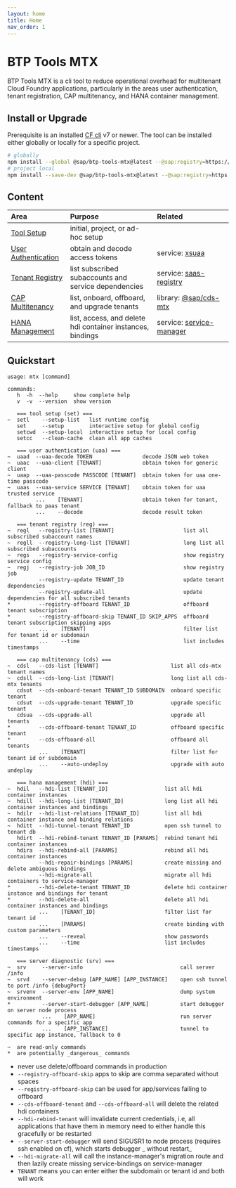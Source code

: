 ```yaml
---
layout: home
title: Home
nav_order: 1
---
```


# BTP Tools MTX

BTP Tools MTX is a cli tool to reduce operational overhead for multitenant Cloud Foundry applications, particularly in
the areas user authentication, tenant registration, CAP multitenancy, and HANA container management.

## Install or Upgrade

Prerequisite is an installed [CF cli](https://github.com/cloudfoundry/cli) v7 or newer. The tool can be installed either
globally or locally for a specific project.

```bash
# globally
npm install --global @sap/btp-tools-mtx@latest --@sap:registry=https://int.repositories.cloud.sap/artifactory/api/npm/build-releases-npm
# project local
npm install --save-dev @sap/btp-tools-mtx@latest --@sap:registry=https://int.repositories.cloud.sap/artifactory/api/npm/build-releases-npm
```

## Content

| Area                                       | Purpose                                                    | Related                                                                                            |
| :----------------------------------------- | :--------------------------------------------------------- | :------------------------------------------------------------------------------------------------- |
| [Tool Setup](tool-setup)                   | initial, project, or ad-hoc setup                          |                                                                                                    |
| [User Authentication](user-authentication) | obtain and decode access tokens                            | service:&nbsp;[xsuaa](https://github.wdf.sap.corp/CPSecurity/xsuaa)                                |
| [Tenant Registry](tenant-registry)         | list subscribed subaccounts and service dependencies       | service:&nbsp;[saas-registry](https://github.wdf.sap.corp/CF-PROVISIONING/tenant-onboarding)       |
| [CAP Multitenancy](cap-multitenancy)       | list, onboard, offboard, and upgrade tenants               | library:&nbsp;[@sap/cds-mtx](https://github.tools.sap/cdx/cds-mtx)                                 |
| [HANA Management](hana-management)         | list, access, and delete hdi container instances, bindings | service:&nbsp;[service-manager](https://help.sap.com/viewer/product/SERVICEMANAGEMENT/Cloud/en-US) |

<!--
| [Server Diagnostic](server-diagnostic)     | debugging runtime server instances                   |                                                                                                    |
-->

## Quickstart

```
usage: mtx [command]

commands:
   h  -h  --help     show complete help
   v  -v  --version  show version

   === tool setup (set) ===
~  setl    --setup-list   list runtime config
   set     --setup        interactive setup for global config
   setcwd  --setup-local  interactive setup for local config
   setcc   --clean-cache  clean all app caches

   === user authentication (uaa) ===
~  uaad  --uaa-decode TOKEN                decode JSON web token
~  uaac  --uaa-client [TENANT]             obtain token for generic client
~  uaap  --uaa-passcode PASSCODE [TENANT]  obtain token for uaa one-time passcode
~  uaas  --uaa-service SERVICE [TENANT]    obtain token for uaa trusted service
         ...    [TENANT]                   obtain token for tenant, fallback to paas tenant
         ...    --decode                   decode result token

   === tenant registry (reg) ===
~  regl   --registry-list [TENANT]                      list all subscribed subaccount names
~  regll  --registry-long-list [TENANT]                 long list all subscribed subaccounts
~  regs   --registry-service-config                     show registry service config
~  regj   --registry-job JOB_ID                         show registry job
          --registry-update TENANT_ID                   update tenant dependencies
          --registry-update-all                         update dependencies for all subscribed tenants
*         --registry-offboard TENANT_ID                 offboard tenant subscription
*         --registry-offboard-skip TENANT_ID SKIP_APPS  offboard tenant subscription skipping apps
          ...    [TENANT]                               filter list for tenant id or subdomain
          ...    --time                                 list includes timestamps

   === cap multitenancy (cds) ===
~  cdsl   --cds-list [TENANT]                       list all cds-mtx tenant names
~  cdsll  --cds-long-list [TENANT]                  long list all cds-mtx tenants
   cdsot  --cds-onboard-tenant TENANT_ID SUBDOMAIN  onboard specific tenant
   cdsut  --cds-upgrade-tenant TENANT_ID            upgrade specific tenant
   cdsua  --cds-upgrade-all                         upgrade all tenants
*         --cds-offboard-tenant TENANT_ID           offboard specific tenant
*         --cds-offboard-all                        offboard all tenants
          ...    [TENANT]                           filter list for tenant id or subdomain
          ...    --auto-undeploy                    upgrade with auto undeploy

   === hana management (hdi) ===
~  hdil   --hdi-list [TENANT_ID]                  list all hdi container instances
~  hdill  --hdi-long-list [TENANT_ID]             long list all hdi container instances and bindings
~  hdilr  --hdi-list-relations [TENANT_ID]        list all hdi container instance and binding relations
~  hditt  --hdi-tunnel-tenant TENANT_ID           open ssh tunnel to tenant db
   hdirt  --hdi-rebind-tenant TENANT_ID [PARAMS]  rebind tenant hdi container instances
   hdira  --hdi-rebind-all [PARAMS]               rebind all hdi container instances
          --hdi-repair-bindings [PARAMS]          create missing and delete ambiguous bindings
          --hdi-migrate-all                       migrate all hdi containers to service-manager
*         --hdi-delete-tenant TENANT_ID           delete hdi container instance and bindings for tenant
*         --hdi-delete-all                        delete all hdi container instances and bindings
          ...    [TENANT_ID]                      filter list for tenant id
          ...    [PARAMS]                         create binding with custom parameters
          ...    --reveal                         show passwords
          ...    --time                           list includes timestamps

   === server diagnostic (srv) ===
~  srv     --server-info                               call server /info
~  srvd    --server-debug [APP_NAME] [APP_INSTANCE]    open ssh tunnel to port /info {debugPort}
~  srvenv  --server-env [APP_NAME]                     dump system environment
*          --server-start-debugger [APP_NAME]          start debugger on server node process
           ...    [APP_NAME]                           run server commands for a specific app
           ...    [APP_INSTANCE]                       tunnel to specific app instance, fallback to 0

~  are read-only commands
*  are potentially _dangerous_ commands
```

- never use delete/offboard commands in production
- `--registry-offboard-skip` apps to skip are comma separated without spaces
- `--registry-offboard-skip` can be used for app/services failing to offboard
- `--cds-offboard-tenant` and `--cds-offboard-all` will delete the related hdi containers
- `--hdi-rebind-tenant` will invalidate current credentials, i.e, all applications that have them in memory need to
  either handle this gracefully or be restarted
- `--server-start-debugger` will send SIGUSR1 to node process (requires ssh enabled on cf), which starts debugger _
  without restart_
- `--hdi-migrate-all` will call the instance-manager's migration route and then lazily create missing service-bindings
  on service-manager
- `TENANT` means you can enter either the subdomain or tenant id and both will work
